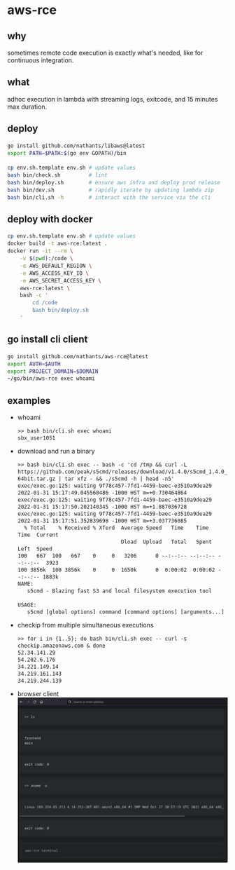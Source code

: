 # aws-rce

## why

sometimes remote code execution is exactly what's needed, like for continuous integration.

## what

adhoc execution in lambda with streaming logs, exitcode, and 15 minutes max duration.

## deploy

```bash
go install github.com/nathants/libaws@latest
export PATH=$PATH:$(go env GOPATH)/bin

cp env.sh.template env.sh # update values
bash bin/check.sh         # lint
bash bin/deploy.sh        # ensure aws infra and deploy prod release
bash bin/dev.sh           # rapidly iterate by updating lambda zip
bash bin/cli.sh -h        # interact with the service via the cli
```

## deploy with docker

```bash
cp env.sh.template env.sh # update values
docker build -t aws-rce:latest .
docker run -it --rm \
    -v $(pwd):/code \
    -e AWS_DEFAULT_REGION \
    -e AWS_ACCESS_KEY_ID \
    -e AWS_SECRET_ACCESS_KEY \
    aws-rce:latest \
    bash -c '
        cd /code
        bash bin/deploy.sh
    '
```

## go install cli client

```bash
go install github.com/nathants/aws-rce@latest
export AUTH=$AUTH
export PROJECT_DOMAIN=$DOMAIN
~/go/bin/aws-rce exec whoami
```

## examples

- whoami
  ```
  >> bash bin/cli.sh exec whoami
  sbx_user1051
  ```

- download and run a binary
  ```
  >> bash bin/cli.sh exec -- bash -c 'cd /tmp && curl -L https://github.com/peak/s5cmd/releases/download/v1.4.0/s5cmd_1.4.0_Linux-64bit.tar.gz | tar xfz - && ./s5cmd -h | head -n5'
  exec/exec.go:125: waiting 9f78c457-7fd1-4459-baec-e3510a9dea29 2022-01-31 15:17:49.045568486 -1000 HST m=+0.730464864
  exec/exec.go:125: waiting 9f78c457-7fd1-4459-baec-e3510a9dea29 2022-01-31 15:17:50.202140345 -1000 HST m=+1.887036728
  exec/exec.go:125: waiting 9f78c457-7fd1-4459-baec-e3510a9dea29 2022-01-31 15:17:51.352839698 -1000 HST m=+3.037736085
    % Total    % Received % Xferd  Average Speed   Time    Time     Time  Current
                                   Dload  Upload   Total   Spent    Left  Speed
  100   667  100   667    0     0   3206      0 --:--:-- --:--:-- --:--:--  3923
  100 3856k  100 3856k    0     0  1650k      0  0:00:02  0:00:02 --:--:-- 1883k
  NAME:
     s5cmd - Blazing fast S3 and local filesystem execution tool

  USAGE:
     s5cmd [global options] command [command options] [arguments...]
  ```


- checkip from multiple simultaneous executions
  ```
  >> for i in {1..5}; do bash bin/cli.sh exec -- curl -s checkip.amazonaws.com & done
  52.34.141.29
  54.202.6.176
  34.221.149.14
  34.219.161.143
  34.219.244.139
  ```

- browser client
  ![](./screenshot.png)
